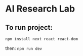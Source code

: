 # AI Research Lab

## To run project:
``` npm install next react react-dom ```

then:
``` npm run dev ```

